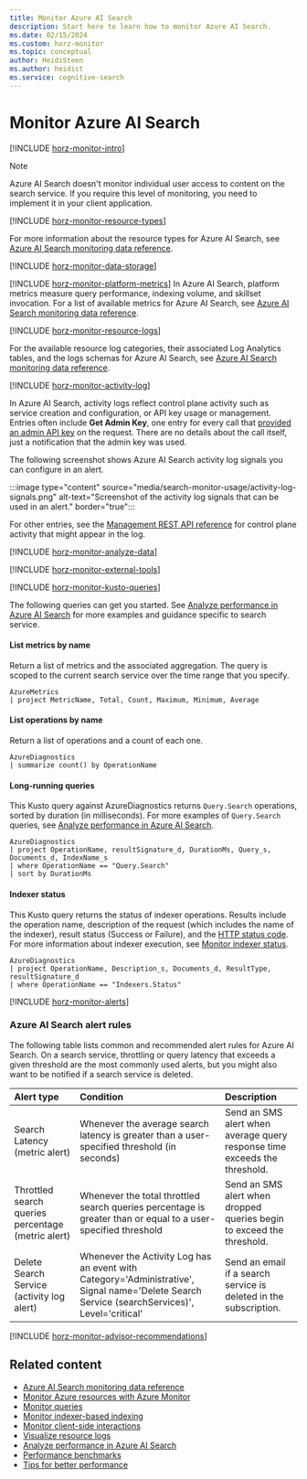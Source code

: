 ```yaml
---
title: Monitor Azure AI Search
description: Start here to learn how to monitor Azure AI Search.
ms.date: 02/15/2024
ms.custom: horz-monitor
ms.topic: conceptual
author: HeidiSteen
ms.author: heidist
ms.service: cognitive-search
---
```


# Monitor Azure AI Search

[!INCLUDE [horz-monitor-intro](~/reusable-content/ce-skilling/azure/includes/azure-monitor/horizontals/horz-monitor-intro.md)]

> [!NOTE]
> Azure AI Search doesn't monitor individual user access to content on the search service. If you require this level of monitoring, you need to implement it in your client application.

[!INCLUDE [horz-monitor-resource-types](~/reusable-content/ce-skilling/azure/includes/azure-monitor/horizontals/horz-monitor-resource-types.md)]

For more information about the resource types for Azure AI Search, see [Azure AI Search monitoring data reference](monitor-azure-cognitive-search-data-reference.md).

[!INCLUDE [horz-monitor-data-storage](~/reusable-content/ce-skilling/azure/includes/azure-monitor/horizontals/horz-monitor-data-storage.md)]

[!INCLUDE [horz-monitor-platform-metrics](~/reusable-content/ce-skilling/azure/includes/azure-monitor/horizontals/horz-monitor-platform-metrics.md)]
In Azure AI Search, platform metrics measure query performance, indexing volume, and skillset invocation. For a list of available metrics for Azure AI Search, see [Azure AI Search monitoring data reference](monitor-azure-cognitive-search-data-reference.md#metrics).

[!INCLUDE [horz-monitor-resource-logs](~/reusable-content/ce-skilling/azure/includes/azure-monitor/horizontals/horz-monitor-resource-logs.md)]

For the available resource log categories, their associated Log Analytics tables, and the logs schemas for Azure AI Search, see [Azure AI Search monitoring data reference](monitor-azure-cognitive-search-data-reference.md#resource-logs).

[!INCLUDE [horz-monitor-activity-log](~/reusable-content/ce-skilling/azure/includes/azure-monitor/horizontals/horz-monitor-activity-log.md)]

In Azure AI Search, activity logs reflect control plane activity such as service creation and configuration, or API key usage or management. Entries often include **Get Admin Key**, one entry for every call that [provided an admin API key](search-security-api-keys.md) on the request. There are no details about the call itself, just a notification that the admin key was used.

The following screenshot shows Azure AI Search activity log signals you can configure in an alert.

:::image type="content" source="media/search-monitor-usage/activity-log-signals.png" alt-text="Screenshot of the activity log signals that can be used in an alert." border="true":::

For other entries, see the [Management REST API reference](/rest/api/searchmanagement/) for control plane activity that might appear in the log.

[!INCLUDE [horz-monitor-analyze-data](~/reusable-content/ce-skilling/azure/includes/azure-monitor/horizontals/horz-monitor-analyze-data.md)]

[!INCLUDE [horz-monitor-external-tools](~/reusable-content/ce-skilling/azure/includes/azure-monitor/horizontals/horz-monitor-external-tools.md)]

[!INCLUDE [horz-monitor-kusto-queries](~/reusable-content/ce-skilling/azure/includes/azure-monitor/horizontals/horz-monitor-kusto-queries.md)]

The following queries can get you started. See [Analyze performance in Azure AI Search](search-performance-analysis.md) for more examples and guidance specific to search service.

#### List metrics by name

Return a list of metrics and the associated aggregation. The query is scoped to the current search service over the time range that you specify.

```kusto
AzureMetrics
| project MetricName, Total, Count, Maximum, Minimum, Average
```

#### List operations by name

Return a list of operations and a count of each one.

```kusto
AzureDiagnostics
| summarize count() by OperationName
```

#### Long-running queries

This Kusto query against AzureDiagnostics returns `Query.Search` operations, sorted by duration (in milliseconds). For more examples of `Query.Search` queries, see [Analyze performance in Azure AI Search](search-performance-analysis.md).

```Kusto
AzureDiagnostics
| project OperationName, resultSignature_d, DurationMs, Query_s, Documents_d, IndexName_s
| where OperationName == "Query.Search"
| sort by DurationMs   
```

#### Indexer status

This Kusto query returns the status of indexer operations. Results include the operation name, description of the request (which includes the name of the indexer), result status (Success or Failure), and the [HTTP status code](/rest/api/searchservice/http-status-codes). For more information about indexer execution, see [Monitor indexer status](search-howto-monitor-indexers.md).

```Kusto
AzureDiagnostics
| project OperationName, Description_s, Documents_d, ResultType, resultSignature_d
| where OperationName == "Indexers.Status"
```

[!INCLUDE [horz-monitor-alerts](~/reusable-content/ce-skilling/azure/includes/azure-monitor/horizontals/horz-monitor-alerts.md)]

### Azure AI Search alert rules
The following table lists common and recommended alert rules for Azure AI Search. On a search service, throttling or query latency that exceeds a given threshold are the most commonly used alerts, but you might also want to be notified if a search service is deleted.

| Alert type | Condition | Description  |
|:---|:---|:---|
| Search Latency (metric alert) | Whenever the average search latency is greater than a user-specified threshold (in  seconds) | Send an SMS alert when average query response time exceeds the threshold. |
| Throttled search queries percentage (metric alert) | Whenever the total throttled search queries percentage is greater than or equal to a user-specified threshold | Send an SMS alert when dropped queries begin to exceed the threshold.|
| Delete Search Service (activity log alert) | Whenever the Activity Log has an event with Category='Administrative', Signal name='Delete Search Service (searchServices)', Level='critical' | Send an email if a search service is deleted in the subscription. |

[!INCLUDE [horz-monitor-advisor-recommendations](~/reusable-content/ce-skilling/azure/includes/azure-monitor/horizontals/horz-monitor-advisor-recommendations.md)]

## Related content

- [Azure AI Search monitoring data reference](monitor-azure-cognitive-search-data-reference.md)
- [Monitor Azure resources with Azure Monitor](/azure/azure-monitor/essentials/monitor-azure-resource)
- [Monitor queries](search-monitor-queries.md)
- [Monitor indexer-based indexing](search-howto-monitor-indexers.md)
- [Monitor client-side interactions](search-traffic-analytics.md)
- [Visualize resource logs](search-monitor-logs-powerbi.md)
- [Analyze performance in Azure AI Search](search-performance-analysis.md)
- [Performance benchmarks](performance-benchmarks.md)
- [Tips for better performance](search-performance-tips.md)
